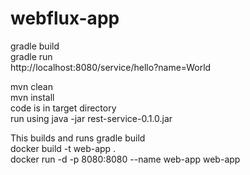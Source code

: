 # webflux-app

<p>
gradle build <br/>
gradle run <br/>
http://localhost:8080/service/hello?name=World <br/>
</p>
<p>
mvn clean <br/>
mvn install <br/>
code is in target directory <br/>
run using java -jar rest-service-0.1.0.jar <br/>
</p>
<p>
This builds and runs gradle build <br/>
docker build -t web-app .  <br/>
docker run -d -p 8080:8080 --name web-app web-app <br/>
</p>
